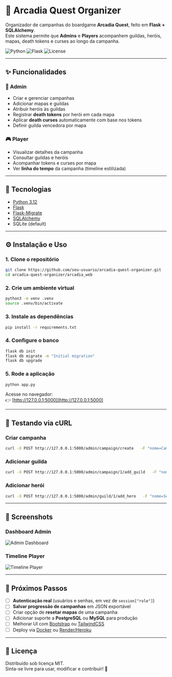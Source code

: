 # 🎲 Arcadia Quest Organizer

Organizador de campanhas do boardgame **Arcadia Quest**, feito em **Flask + SQLAlchemy**.  
Este sistema permite que **Admins** e **Players** acompanhem guildas, heróis, mapas, death tokens e curses ao longo da campanha.

![Python](https://img.shields.io/badge/python-3.12-blue?logo=python)
![Flask](https://img.shields.io/badge/flask-2.x-black?logo=flask)
![License](https://img.shields.io/badge/license-MIT-green)

---

## ✨ Funcionalidades

### 👑 Admin
- Criar e gerenciar campanhas
- Adicionar mapas e guildas
- Atribuir heróis às guildas
- Registrar **death tokens** por herói em cada mapa
- Aplicar **death curses** automaticamente com base nos tokens
- Definir guilda vencedora por mapa

### 🎮 Player
- Visualizar detalhes da campanha
- Consultar guildas e heróis
- Acompanhar tokens e curses por mapa
- Ver **linha do tempo** da campanha (timeline estilizada)

---

## 🚀 Tecnologias
- [Python 3.12](https://www.python.org/)
- [Flask](https://flask.palletsprojects.com/)
- [Flask-Migrate](https://flask-migrate.readthedocs.io/)
- [SQLAlchemy](https://www.sqlalchemy.org/)
- SQLite (default)

---

## ⚙️ Instalação e Uso

### 1. Clone o repositório
```bash
git clone https://github.com/seu-usuario/arcadia-quest-organizer.git
cd arcadia-quest-organizer/arcadia_web
```

### 2. Crie um ambiente virtual
```bash
python3 -m venv .venv
source .venv/bin/activate
```

### 3. Instale as dependências
```bash
pip install -r requirements.txt
```

### 4. Configure o banco
```bash
flask db init
flask db migrate -m "Initial migration"
flask db upgrade
```

### 5. Rode a aplicação
```bash
python app.py
```

Acesse no navegador:  
👉 [http://127.0.0.1:5000](http://127.0.0.1:5000)

---

## 🧪 Testando via cURL

### Criar campanha
```bash
curl -X POST http://127.0.0.1:5000/admin/campaign/create   -F "nome=Campanha Teste"
```

### Adicionar guilda
```bash
curl -X POST http://127.0.0.1:5000/admin/campaign/1/add_guild   -F "nome=Azul"
```

### Adicionar herói
```bash
curl -X POST http://127.0.0.1:5000/admin/guild/1/add_hero   -F "nome=Seth"
```

---

## 📸 Screenshots

### Dashboard Admin
![Admin Dashboard](docs/admin-dashboard.png)

### Timeline Player
![Timeline Player](docs/timeline.png)

---

## 📌 Próximos Passos

- [ ] **Autenticação real** (usuários e senhas, em vez de `session["role"]`)
- [ ] **Salvar progressão de campanhas** em JSON exportável
- [ ] Criar opção de **resetar mapas** de uma campanha
- [ ] Adicionar suporte a **PostgreSQL** ou **MySQL** para produção
- [ ] Melhorar UI com [Bootstrap](https://getbootstrap.com/) ou [TailwindCSS](https://tailwindcss.com/)
- [ ] Deploy via [Docker](https://www.docker.com/) ou [Render/Heroku](https://render.com/)

---

## 📜 Licença
Distribuído sob licença MIT.  
Sinta-se livre para usar, modificar e contribuir! 🖤
